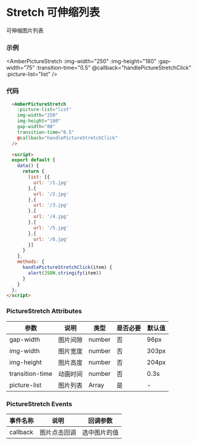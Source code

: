 # Stretch 可伸缩列表
  可伸缩图片列表

### 示例
<AmberPictureStretch :img-width="250" :img-height="180" :gap-width="75" :transition-time="0.5" @callback="handlePictureStretchClick" :picture-list="list" />

### 代码
```html
  <AmberPictureStretch 
    :picture-list="list" 
    img-width="250" 
    img-height="180" 
    gap-width="80" 
    transition-time="0.5" 
    @callback="handlePictureStretchClick" 
  />

  <script>
  export default {
    data() {
      return {
        list: [{
          url: '/1.jpg'
        },{
          url: '/2.jpg'
        },{
          url: '/3.jpg'
        },{
          url: '/4.jpg'
        },{
          url: '/5.jpg'
        },{
          url: '/6.jpg'
        }]
      }
    },
    methods: {
      handlePictureStretchClick(item) {
        alert(JSON.stringify(item))
      }
    }
  };
</script>

```

### PictureStretch Attributes


| 参数 | 说明 | 类型 | 是否必要 | 默认值 |
| --- | ---  | --- |  ---    | --- |
| gap-width | 图片间隙 | number | 否 | 96px |
| img-width | 图片宽度 | number | 否 | 303px |
| img-height | 图片高度 | number | 否 | 204px |
| transition-time | 动画时间 | number | 否 | 0.3s |
| picture-list | 图片列表 | Array | 是 | - |


### PictureStretch Events
| 事件名称 | 说明 | 回调参数 | 
| --- | ---  | --- |  
| callback| 图片点击回调| 选中图片的值 |

<script>
  export default {
    data() {
      return {
        list: [{
          url: '/1.jpg'
        },{
          url: '/2.jpg'
        },{
          url: '/3.jpg'
        },{
          url: '/4.jpg'
        },{
          url: '/5.jpg'
        },{
          url: '/6.jpg'
        },{
          url: '/7.jpg'
        }]
      }
    },
    methods: {
      handlePictureStretchClick(item) {
        alert(JSON.stringify(item))
      }
    }
  };
</script>